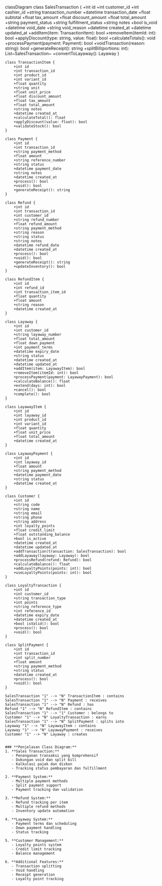 classDiagram
    class SalesTransaction {
        +int id
        +int customer_id
        +int cashier_id
        +string transaction_number
        +datetime transaction_date
        +float subtotal
        +float tax_amount
        +float discount_amount
        +float total_amount
        +string payment_status
        +string fulfillment_status
        +string notes
        +bool is_void
        +datetime void_date
        +string void_reason
        +datetime created_at
        +datetime updated_at
        +addItem(item: TransactionItem): bool
        +removeItem(itemId: int): bool
        +applyDiscount(type: string, value: float): bool
        +calculateTotals(): void
        +processPayment(payment: Payment): bool
        +voidTransaction(reason: string): bool
        +generateReceipt(): string
        +splitBill(portions: int): List~SalesTransaction~
        +convertToLayaway(): Layaway
    }

    class TransactionItem {
        +int id
        +int transaction_id
        +int product_id
        +int variant_id
        +float quantity
        +string unit
        +float unit_price
        +float discount_amount
        +float tax_amount
        +float total_amount
        +string notes
        +datetime created_at
        +calculateTotal(): float
        +applyDiscount(value: float): bool
        +validateStock(): bool
    }

    class Payment {
        +int id
        +int transaction_id
        +string payment_method
        +float amount
        +string reference_number
        +string status
        +datetime payment_date
        +string notes
        +datetime created_at
        +process(): bool
        +void(): bool
        +generateReceipt(): string
    }

    class Refund {
        +int id
        +int transaction_id
        +int customer_id
        +string refund_number
        +float refund_amount
        +string payment_method
        +string reason
        +string status
        +string notes
        +datetime refund_date
        +datetime created_at
        +process(): bool
        +void(): bool
        +generateReceipt(): string
        +updateInventory(): bool
    }

    class RefundItem {
        +int id
        +int refund_id
        +int transaction_item_id
        +float quantity
        +float amount
        +string reason
        +datetime created_at
    }

    class Layaway {
        +int id
        +int customer_id
        +string layaway_number
        +float total_amount
        +float down_payment
        +int payment_terms
        +datetime expiry_date
        +string status
        +datetime created_at
        +datetime updated_at
        +addItem(item: LayawayItem): bool
        +removeItem(itemId: int): bool
        +processPayment(payment: LayawayPayment): bool
        +calculateBalance(): float
        +extend(days: int): bool
        +cancel(): bool
        +complete(): bool
    }

    class LayawayItem {
        +int id
        +int layaway_id
        +int product_id
        +int variant_id
        +float quantity
        +float unit_price
        +float total_amount
        +datetime created_at
    }

    class LayawayPayment {
        +int id
        +int layaway_id
        +float amount
        +string payment_method
        +datetime payment_date
        +string status
        +datetime created_at
    }

    class Customer {
        +int id
        +string code
        +string name
        +string email
        +string phone
        +string address
        +int loyalty_points
        +float credit_limit
        +float outstanding_balance
        +bool is_active
        +datetime created_at
        +datetime updated_at
        +addTransaction(transaction: SalesTransaction): bool
        +addLayaway(layaway: Layaway): bool
        +processRefund(refund: Refund): bool
        +calculateBalance(): float
        +addLoyaltyPoints(points: int): bool
        +useLoyaltyPoints(points: int): bool
    }

    class LoyaltyTransaction {
        +int id
        +int customer_id
        +string transaction_type
        +int points
        +string reference_type
        +int reference_id
        +datetime expiry_date
        +datetime created_at
        +bool isValid(): bool
        +process(): bool
        +void(): bool
    }

    class SplitPayment {
        +int id
        +int transaction_id
        +int split_number
        +float amount
        +string payment_method
        +string status
        +datetime created_at
        +process(): bool
        +void(): bool
    }

    SalesTransaction "1" --> "N" TransactionItem : contains
    SalesTransaction "1" --> "N" Payment : receives
    SalesTransaction "1" --> "N" Refund : has
    Refund "1" --> "N" RefundItem : contains
    SalesTransaction "1" --> "1" Customer : belongs to
    Customer "1" --> "N" LoyaltyTransaction : earns
    SalesTransaction "1" --> "N" SplitPayment : splits into
    Layaway "1" --> "N" LayawayItem : contains
    Layaway "1" --> "N" LayawayPayment : receives
    Customer "1" --> "N" Layaway : creates
```

### **Penjelasan Class Diagram:**
1. **Sales Transaction:**
   - Penanganan transaksi yang komprehensif
   - Dukungan void dan split bill
   - Kalkulasi pajak dan diskon
   - Tracking status pembayaran dan fulfillment

2. **Payment System:**
   - Multiple payment methods
   - Split payment support
   - Payment tracking dan validation

3. **Refund System:**
   - Refund tracking per item
   - Multiple refund methods
   - Inventory update automation

4. **Layaway System:**
   - Payment terms dan scheduling
   - Down payment handling
   - Status tracking

5. **Customer Management:**
   - Loyalty points system
   - Credit limit tracking
   - Balance management

6. **Additional Features:**
   - Transaction splitting
   - Void handling
   - Receipt generation
   - Loyalty point tracking
